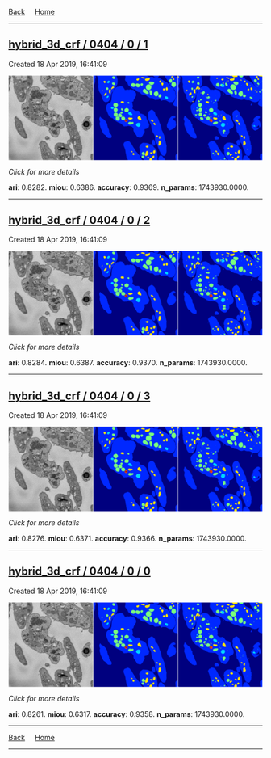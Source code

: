 
[Back](..)&nbsp;&nbsp;&nbsp;&nbsp;&nbsp;[Home](https://leapmanlab.github.io/snapshots)

---

<div class="summary"><a href="1"><h2>hybrid_3d_crf / 0404 / 0 / 1</h2></a><p>Created 18 Apr 2019, 16:41:09
</p><a href="1"><img src="1/media/summary.png" align="center"></a><p>
<i>Click for more details</i>
</p></div>

**ari**: 0.8282. **miou**: 0.6386. **accuracy**: 0.9369. **n_params**: 1743930.0000. 

---

<div class="summary"><a href="2"><h2>hybrid_3d_crf / 0404 / 0 / 2</h2></a><p>Created 18 Apr 2019, 16:41:09
</p><a href="2"><img src="2/media/summary.png" align="center"></a><p>
<i>Click for more details</i>
</p></div>

**ari**: 0.8284. **miou**: 0.6387. **accuracy**: 0.9370. **n_params**: 1743930.0000. 

---

<div class="summary"><a href="3"><h2>hybrid_3d_crf / 0404 / 0 / 3</h2></a><p>Created 18 Apr 2019, 16:41:09
</p><a href="3"><img src="3/media/summary.png" align="center"></a><p>
<i>Click for more details</i>
</p></div>

**ari**: 0.8276. **miou**: 0.6371. **accuracy**: 0.9366. **n_params**: 1743930.0000. 

---

<div class="summary"><a href="0"><h2>hybrid_3d_crf / 0404 / 0 / 0</h2></a><p>Created 18 Apr 2019, 16:41:09
</p><a href="0"><img src="0/media/summary.png" align="center"></a><p>
<i>Click for more details</i>
</p></div>

**ari**: 0.8261. **miou**: 0.6317. **accuracy**: 0.9358. **n_params**: 1743930.0000. 

---

[Back](..)&nbsp;&nbsp;&nbsp;&nbsp;&nbsp;[Home](https://leapmanlab.github.io/snapshots)

---